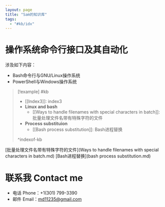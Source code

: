 ```yaml
---
layout: page
title: "Sam的知识库"
tags:
  - "#kb/idx"
---
```


# 操作系统命令行接口及其自动化

涉及如下内容：

* Bash命令行与GNU/Linux操作系统
* PowerShell与Windows操作系统

<!-- * 数据分析和可视化 Data analytics and visulization  -->
<!-- * 人工智能（机器学习、深度学习、统计分析）模型训练和应用 AI (machine learning, deep learning, statistical) model training and application -->
<!-- * Linux和Windows自动化 Automation of Linux and Windows  -->

> [!example] #kb
> - [[Index3]]: index3
> - **Linux and bash**
> 	- [[Ways to handle filenames with special characters in batch]]: 批量处理文件名带有特殊字符的文件
> - **Process substituion**
> 	- [[Bash process substitution]]: Bash进程替换
> 
> ^indexof-kb

<!-- [Contribution guidelines for this project](docs/CONTRIBUTING.md) -->
[批量处理文件名带有特殊字符的文件](Ways to handle filenames with special characters in batch.md)
[Bash进程替换](bash process substitution.md)

# 联系我 Contact me
* 电话 Phone：+1(301) 799-3390
* 邮件 Email：md11235@gmail.com


